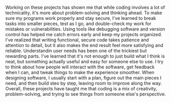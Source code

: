 Working on these projects has shown me that while coding involves a lot of technicality, it's more about problem-solving and thinking ahead. To make sure my programs work properly and stay secure, I've learned to break tasks into smaller pieces, test as I go, and double-check my work for mistakes or vulnerabilities. Using tools like debugging software and version control has helped me catch errors early and keep my projects organized. I've realized that writing functional, secure code takes patience and attention to detail, but it also makes the end result feel more satisfying and reliable. 
Understandin user needs has been one of the trickiest but rewarding parts. I've learned that it's not enough to just build what I think is neat, but something actually useful and easy for someone else to use. I try to think about how people will interact with the software, get feedback when I can, and tweak things to make the experience smoother. When designing software, I usually start with a plan, figure out the main pieces I need, and then build steo by step, leaving room to improve along the way. Overall, these projects have taught me that coding is a mix of creativity, problem-solving, and trying to see things from someone else's perspective. 
